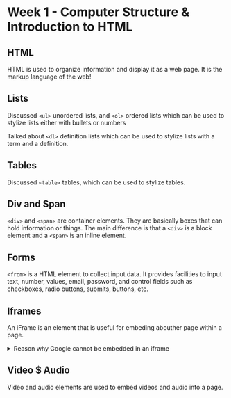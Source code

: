 # Week 1 - Computer Structure & Introduction to HTML

## HTML

HTML is used to organize information and display it as a web page. It is the markup language of the web!

## Lists

Discussed `<ul>` unordered lists, and `<ol>` ordered lists which can be used to stylize lists either with bullets or numbers

Talked about `<dl>` definition lists which can be used to stylize lists with a term and a definition.

## Tables

Discussed `<table>` tables, which can be used to stylize tables.

## Div and Span

`<div>` and `<span>` are container elements. They are basically boxes that can hold information or things. The main difference is that a `<div>` is a block element and a `<span>` is an inline element.

## Forms

`<from>` is a HTML element to collect input data. It provides facilities to input text, number, values, email, password, and control fields such as checkboxes, radio buttons, submits, buttons, etc.

## Iframes

An iFrame is an element that is useful for embeding abouther page within a page.

<details>
  <summary>Reason why Google cannot be embedded in an iframe</summary>

Google sets the HTTP response header `X-Frame-Options` to `SAMEORIGIN`.  
This means the page can only be displayed in a frame on the same domain as Google itself.  
As a result, if you try to embed it on another site using `<iframe>`, the browser blocks it for security reasons to prevent clickjacking attacks.

</details>

## Video $ Audio

Video and audio elements are used to embed videos and audio into a page.
